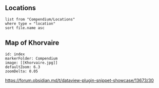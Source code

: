 ## Locations
```dataview
list from "Compendium/Locations"
where type = "location"
sort file.name asc
```

## Map of Khorvaire

```leaflet
id: index
markerFolder: Compendium
image: [[Khorvaire.jpg]]
defaultZoom: 6.3
zoomDelta: 0.05
```

https://forum.obsidian.md/t/dataview-plugin-snippet-showcase/13673/30